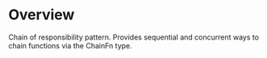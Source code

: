 # Overview
Chain of responsibility pattern. Provides sequential and concurrent ways to chain functions via the ChainFn type.

